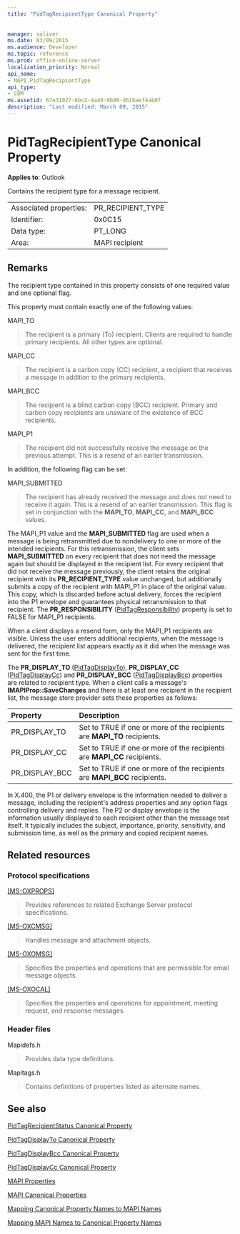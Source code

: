 ```yaml
---
title: "PidTagRecipientType Canonical Property"
 
 
manager: soliver
ms.date: 03/09/2015
ms.audience: Developer
ms.topic: reference
ms.prod: office-online-server
localization_priority: Normal
api_name:
- MAPI.PidTagRecipientType
api_type:
- COM
ms.assetid: 67e31027-6bc2-4a40-9b00-d61baef4ab0f
description: "Last modified: March 09, 2015"
---
```


# PidTagRecipientType Canonical Property

  
  
**Applies to**: Outlook 
  
Contains the recipient type for a message recipient.
  
|||
|:-----|:-----|
|Associated properties:  <br/> |PR_RECIPIENT_TYPE  <br/> |
|Identifier:  <br/> |0x0C15  <br/> |
|Data type:  <br/> |PT_LONG  <br/> |
|Area:  <br/> |MAPI recipient  <br/> |
   
## Remarks

The recipient type contained in this property consists of one required value and one optional flag.
  
This property must contain exactly one of the following values:
  
MAPI_TO 
  
> The recipient is a primary (To) recipient. Clients are required to handle primary recipients. All other types are optional.
    
MAPI_CC 
  
> The recipient is a carbon copy (CC) recipient, a recipient that receives a message in addition to the primary recipients.
    
MAPI_BCC 
  
> The recipient is a blind carbon copy (BCC) recipient. Primary and carbon copy recipients are unaware of the existence of BCC recipients. 
    
MAPI_P1 
  
> The recipient did not successfully receive the message on the previous attempt. This is a resend of an earlier transmission.
    
In addition, the following flag can be set:
  
MAPI_SUBMITTED 
  
> The recipient has already received the message and does not need to receive it again. This is a resend of an earlier transmission. This flag is set in conjunction with the **MAPI_TO**, **MAPI_CC**, and **MAPI_BCC** values. 
    
The MAPI_P1 value and the **MAPI_SUBMITTED** flag are used when a message is being retransmitted due to nondelivery to one or more of the intended recipients. For this retransmission, the client sets **MAPI_SUBMITTED** on every recipient that does not need the message again but should be displayed in the recipient list. For every recipient that did not receive the message previously, the client retains the original recipient with its **PR_RECIPIENT_TYPE** value unchanged, but additionally submits a copy of the recipient with MAPI_P1 in place of the original value. This copy, which is discarded before actual delivery, forces the recipient into the P1 envelope and guarantees physical retransmission to that recipient. The **PR_RESPONSIBILITY** ([PidTagResponsibility](pidtagresponsibility-canonical-property.md)) property is set to FALSE for MAPI_P1 recipients.
  
When a client displays a resend form, only the MAPI_P1 recipients are visible. Unless the user enters additional recipients, when the message is delivered, the recipient list appears exactly as it did when the message was sent for the first time. 
  
The **PR_DISPLAY_TO** ([PidTagDisplayTo](pidtagdisplayto-canonical-property.md)), **PR_DISPLAY_CC** ([PidTagDisplayCc](pidtagdisplaycc-canonical-property.md)) and **PR_DISPLAY_BCC** ([PidTagDisplayBcc](pidtagdisplaybcc-canonical-property.md)) properties are related to recipient type. When a client calls a message's **IMAPIProp::SaveChanges** and there is at least one recipient in the recipient list, the message store provider sets these properties as follows: 
  
|**Property**|**Description**|
|:-----|:-----|
|PR_DISPLAY_TO  <br/> |Set to TRUE if one or more of the recipients are **MAPI_TO** recipients.  <br/> |
|PR_DISPLAY_CC  <br/> |Set to TRUE if one or more of the recipients are **MAPI_CC** recipients.  <br/> |
| PR_DISPLAY_BCC  <br/> |Set to TRUE if one or more of the recipients are **MAPI_BCC** recipients.  <br/> |
   
In X.400, the P1 or delivery envelope is the information needed to deliver a message, including the recipient's address properties and any option flags controlling delivery and replies. The P2 or display envelope is the information usually displayed to each recipient other than the message text itself. It typically includes the subject, importance, priority, sensitivity, and submission time, as well as the primary and copied recipient names. 
  
## Related resources

### Protocol specifications

[[MS-OXPROPS]](http://msdn.microsoft.com/library/f6ab1613-aefe-447d-a49c-18217230b148%28Office.15%29.aspx)
  
> Provides references to related Exchange Server protocol specifications.
    
[[MS-OXCMSG]](http://msdn.microsoft.com/library/7fd7ec40-deec-4c06-9493-1bc06b349682%28Office.15%29.aspx)
  
> Handles message and attachment objects.
    
[[MS-OXOMSG]](http://msdn.microsoft.com/library/daa9120f-f325-4afb-a738-28f91049ab3c%28Office.15%29.aspx)
  
> Specifies the properties and operations that are permissible for email message objects.
    
[[MS-OXOCAL]](http://msdn.microsoft.com/library/09861fde-c8e4-4028-9346-e7c214cfdba1%28Office.15%29.aspx)
  
> Specifies the properties and operations for appointment, meeting request, and response messages.
    
### Header files

Mapidefs.h
  
> Provides data type definitions.
    
Mapitags.h
  
> Contains definitions of properties listed as alternate names.
    
## See also



[PidTagRecipientStatus Canonical Property](pidtagrecipientstatus-canonical-property.md)
  
[PidTagDisplayTo Canonical Property](pidtagdisplayto-canonical-property.md)
  
[PidTagDisplayBcc Canonical Property](pidtagdisplaybcc-canonical-property.md)
  
[PidTagDisplayCc Canonical Property](pidtagdisplaycc-canonical-property.md)


[MAPI Properties](mapi-properties.md)
  
[MAPI Canonical Properties](mapi-canonical-properties.md)
  
[Mapping Canonical Property Names to MAPI Names](mapping-canonical-property-names-to-mapi-names.md)
  
[Mapping MAPI Names to Canonical Property Names](mapping-mapi-names-to-canonical-property-names.md)

